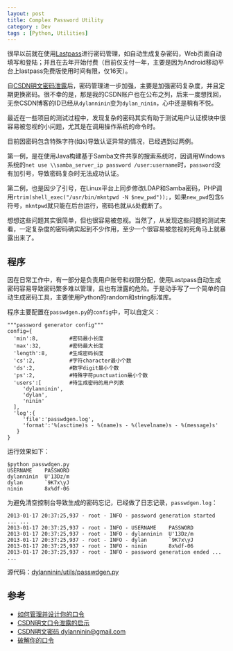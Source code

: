 ```yaml
---
layout: post
title: Complex Password Utility
category : Dev
tags : [Python, Utilities]
---
```


很早以前就在使用[Lastpass](https://lastpass.com)进行密码管理，如自动生成复杂密码，Web页面自动填写和登陆；并且在去年开始付费（目前仅支付一年，主要是因为Android移动平台上lastpass免费版使用时间有限，仅16天）。

自[CSDN明文密码泄露](http://coolshell.cn/articles/6193.html)后，密码管理进一步加强，主要是加强密码复杂度，并且定期更换密码。很不幸的是，那是我的CSDN账户也在公布之列，后来一度想找回，无奈CSDN博客的ID已经从`dylanninin`变为`dylan_ninin`，心中还是稍有不悦。

最近在一些项目的测试过程中，发现复杂的密码其实有助于测试用户认证模块中很容易被忽视的小问题，尤其是在调用操作系统的命令时。

目前因密码包含特殊字符(如`&`)导致认证异常的情况，已经遇到过两例。

第一例，是在使用Java构建基于Samba文件共享的搜索系统时，因调用Windows系统的`net use \\samba_server_ip password /user:username`时，`password`没有加引号，导致密码复杂时无法成功认证。

第二例，也是因少了引号，在Linux平台上同步修改LDAP和Samba密码，PHP调用`rtrim(shell_exec("/usr/bin/mkntpwd -N $new_pwd"));`，如果`new_pwd`包含`&`符号，`mkntpwd`就只能在后台运行，密码也就从`&`处截断了。

想想这些问题其实很简单，但也很容易被忽视。当然了，从发现这些问题的测试来看，一定复杂度的密码确实起到不少作用，至少一个很容易被忽视的死角马上就暴露出来了。

## 程序

因在日常工作中，有一部分是负责用户账号和权限分配，使用Lastpass自动生成密码容易导致密码繁多难以管理，且也有泄露的危险。于是动手写了一个简单的自动生成密码工具，主要使用Python的random和string标准库。

程序主要配置在`passwdgen.py`的`config`中，可以自定义：

	"""password generator config"""
	config={
	  'min':8,			#密码最小长度
	  'max':32,			#密码最大长度
	  'length':8,		#生成密码长度
	  'cs':2,			#字符character最小个数
	  'ds':2,			#数字digit最小个数
	  'ps':2,			#特殊字符punctuation最小个数
	  'users':[			#待生成密码的用户列表
	     'dylanninin',
		 'dylan',
		 'ninin'
	  ],
	  'log':{
	     'file':'passwdgen.log',
	     'format':'%(asctime)s - %(name)s - %(levelname)s - %(message)s'
	   }
	}
	

运行效果如下：
	
	$python passwdgen.py
	USERNAME  	PASSWORD  
	dylanninin	U'13Dz/m  
	dylan     	`9K7x\yJ  
	ninin     	8x%df-06  

为避免清空控制台导致生成的密码忘记，已经做了日志记录，`passwdgen.log`：

	2013-01-17 20:37:25,937 - root - INFO - password generation started ... ...
	2013-01-17 20:37:25,937 - root - INFO - USERNAME  	PASSWORD  
	2013-01-17 20:37:25,937 - root - INFO - dylanninin	U'13Dz/m  
	2013-01-17 20:37:25,937 - root - INFO - dylan     	`9K7x\yJ  
	2013-01-17 20:37:25,937 - root - INFO - ninin     	8x%df-06  
	2013-01-17 20:37:25,937 - root - INFO - password generation ended ... ...

源代码：[dylanninin/utils/passwdgen.py](https://github.com/dylanninin/utils/blob/master/passwdgen.py)

## 参考

* [如何管理并设计你的口令](如何管理并设计你的口令)
* [CSDN明文口令泄露的启示](http://coolshell.cn/articles/6193.html)
* [CSDN明文密码 dylanninin@gmail.com](https://dazzlepod.com/csdn/?email=dylanninin%40gmail.com)
* [破解你的口令](http://coolshell.cn/articles/3801.html)
